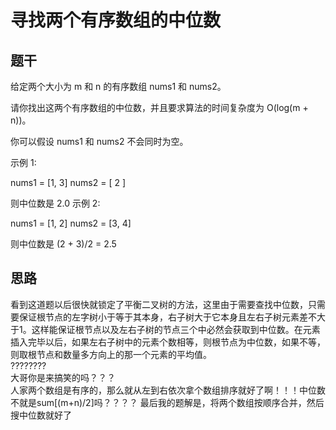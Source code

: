 寻找两个有序数组的中位数
===	
题干
---
给定两个大小为 m 和 n 的有序数组 nums1 和 nums2。

请你找出这两个有序数组的中位数，并且要求算法的时间复杂度为 O(log(m + n))。

你可以假设 nums1 和 nums2 不会同时为空。

示例 1:

nums1 = [1, 3]
nums2 = [ 2 ]

则中位数是 2.0
示例 2:

nums1 = [1, 2]
nums2 = [3, 4]

则中位数是 (2 + 3)/2 = 2.5
	
思路
---
看到这道题以后很快就锁定了平衡二叉树的方法，这里由于需要查找中位数，只需要保证根节点的左字树小于等于其本身，右子树大于它本身且左右子树元素差不大于1。这样能保证根节点以及左右子树的节点三个中必然会获取到中位数。在元素插入完毕以后，如果左右子树中的元素个数相等，则根节点为中位数，如果不等，则取根节点和数量多方向上的那一个元素的平均值。		
????????	
大哥你是来搞笑的吗？？？		
人家两个数组是有序的，那么就从左到右依次拿个数组排序就好了啊！！！中位数不就是sum[(m+n)/2]吗？？？？
最后我的题解是，将两个数组按顺序合并，然后搜中位数就好了
